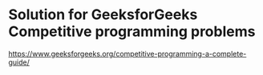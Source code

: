 # Solution for GeeksforGeeks Competitive programming problems


https://www.geeksforgeeks.org/competitive-programming-a-complete-guide/